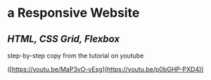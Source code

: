 

# a Responsive Website  
## *HTML, CSS Grid, Flexbox*


step-by-step copy from the tutorial on youtube

([https://youtu.be/MaP3vO-vEsg](https://youtu.be/p0bGHP-PXD4))
